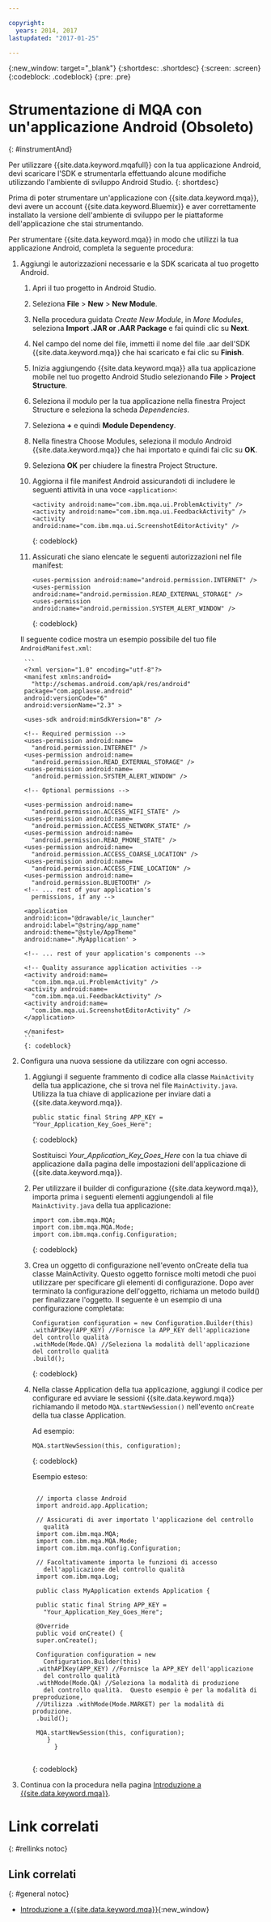 ```yaml
---

copyright:
  years: 2014, 2017
lastupdated: "2017-01-25"

---
```


{:new_window: target="_blank"}
{:shortdesc: .shortdesc}
{:screen: .screen}
{:codeblock: .codeblock}
{:pre: .pre}


# Strumentazione di MQA con un'applicazione Android (Obsoleto)
{: #instrumentAnd}


Per utilizzare {{site.data.keyword.mqafull}} con la tua applicazione Android, devi scaricare l'SDK e strumentarla effettuando alcune modifiche utilizzando l'ambiente di sviluppo Android Studio.
{: shortdesc}

Prima di poter strumentare un'applicazione con {{site.data.keyword.mqa}}, devi avere un account {{site.data.keyword.Bluemix}} e aver correttamente installato la versione dell'ambiente di sviluppo per le piattaforme dell'applicazione che stai strumentando.

Per strumentare {{site.data.keyword.mqa}} in modo che utilizzi la tua applicazione Android, completa la seguente procedura:

1. Aggiungi le autorizzazioni necessarie e la SDK scaricata al tuo progetto Android.

	1. Apri il tuo progetto in Android Studio.
	
	2. Seleziona **File** > **New** > **New Module**.
	
	3. Nella procedura guidata *Create New Module*, in *More Modules*, seleziona **Import .JAR or .AAR Package** e fai quindi clic su **Next**.
	
	4. Nel campo del nome del file, immetti il nome del file .aar dell'SDK {{site.data.keyword.mqa}} che hai scaricato e fai clic su **Finish**.
	
	5. Inizia aggiungendo {{site.data.keyword.mqa}} alla tua applicazione mobile nel tuo progetto Android Studio selezionando **File** > **Project Structure**.
	
	6. Seleziona il modulo per la tua applicazione nella finestra Project Structure e seleziona la scheda *Dependencies*.
	
	7. Seleziona **+** e quindi **Module Dependency**.
	
	8. Nella finestra Choose Modules, seleziona il modulo Android {{site.data.keyword.mqa}} che hai importato e quindi fai clic su **OK**.
	
	9. Seleziona **OK** per chiudere la finestra Project Structure.
	
	10. Aggiorna il file manifest Android assicurandoti di includere le seguenti attività in una voce `<application>`:
	    
		```
		<activity android:name="com.ibm.mqa.ui.ProblemActivity" />
		<activity android:name="com.ibm.mqa.ui.FeedbackActivity" />
		<activity android:name="com.ibm.mqa.ui.ScreenshotEditorActivity" />
		```
		{: codeblock}
	   
	11. Assicurati che siano elencate le seguenti autorizzazioni nel file manifest:
	
		```
		<uses-permission android:name="android.permission.INTERNET" /> 
		<uses-permission android:name="android.permission.READ_EXTERNAL_STORAGE" />
		<uses-permission android:name="android.permission.SYSTEM_ALERT_WINDOW" />
		```
		{: codeblock}
   
	Il seguente codice mostra un esempio possibile del tuo file `AndroidManifest.xml`:

		```
		<?xml version="1.0" encoding="utf-8"?>
        <manifest xmlns:android=
		  "http://schemas.android.com/apk/res/android"
        package="com.applause.android"
        android:versionCode="6"
        android:versionName="2.3" >

        <uses-sdk android:minSdkVersion="8" />

        <!-- Required permission -->
        <uses-permission android:name=
		  "android.permission.INTERNET" /> 
        <uses-permission android:name=
		  "android.permission.READ_EXTERNAL_STORAGE" />
        <uses-permission android:name=
		  "android.permission.SYSTEM_ALERT_WINDOW" /> 

        <!-- Optional permissions -->
  
        <uses-permission android:name=
		  "android.permission.ACCESS_WIFI_STATE" />
        <uses-permission android:name=
		  "android.permission.ACCESS_NETWORK_STATE" />
        <uses-permission android:name=
		  "android.permission.READ_PHONE_STATE" />
        <uses-permission android:name=
		  "android.permission.ACCESS_COARSE_LOCATION" />
        <uses-permission android:name=
		  "android.permission.ACCESS_FINE_LOCATION" />
        <uses-permission android:name=
		  "android.permission.BLUETOOTH" />
        <!-- ... rest of your application's 
		  permissions, if any -->

        <application
        android:icon="@drawable/ic_launcher"
        android:label="@string/app_name"
        android:theme="@style/AppTheme"
        android:name=".MyApplication' >

        <!-- ... rest of your application's components -->

        <!-- Quality assurance application activities -->
        <activity android:name=
		  "com.ibm.mqa.ui.ProblemActivity" />
        <activity android:name=
		  "com.ibm.mqa.ui.FeedbackActivity" />
        <activity android:name=
		  "com.ibm.mqa.ui.ScreenshotEditorActivity" /> 
        </application>

        </manifest>
		```
	    {: codeblock}

2. Configura una nuova sessione da utilizzare con ogni accesso.

	1. Aggiungi il seguente frammento di codice alla classe `MainActivity` della tua applicazione, che si trova nel file `MainActivity.java`. Utilizza la tua chiave di applicazione per inviare dati a {{site.data.keyword.mqa}}.
		 
		```
		public static final String APP_KEY = "Your_Application_Key_Goes_Here";
		```
		{: codeblock}
		
		Sostituisci *Your_Application_Key_Goes_Here* con la tua chiave di applicazione dalla pagina delle impostazioni dell'applicazione di {{site.data.keyword.mqa}}.
	
	2. Per utilizzare il builder di configurazione {{site.data.keyword.mqa}}, importa prima i seguenti elementi aggiungendoli al file `MainActivity.java` della tua applicazione: 
		
		```
		import com.ibm.mqa.MQA;
		import com.ibm.mqa.MQA.Mode;
		import com.ibm.mqa.config.Configuration;
		```
		{: codeblock}
		
	3. Crea un oggetto di configurazione nell'evento onCreate della tua classe MainActivity. Questo oggetto fornisce molti metodi che puoi utilizzare per specificare gli elementi di configurazione. Dopo aver terminato la configurazione dell'oggetto, richiama un metodo build() per finalizzare l'oggetto. Il seguente è un esempio di una configurazione completata:
	
		```
		Configuration configuration = new Configuration.Builder(this)
		.withAPIKey(APP_KEY) //Fornisce la APP_KEY dell'applicazione del controllo qualità
		.withMode(Mode.QA) //Seleziona la modalità dell'applicazione del controllo qualità
		.build();
		```
		{: codeblock}
	
	4. Nella classe Application della tua applicazione, aggiungi il codice per configurare ed avviare le sessioni {{site.data.keyword.mqa}} richiamando il metodo `MQA.startNewSession()` nell'evento `onCreate` della tua classe Application.
	
	    Ad esempio:  
		   
		```
		MQA.startNewSession(this, configuration);
		```
		{: codeblock}

        Esempio esteso:

		<pre><code>
		// importa classe Android
        import android.app.Application;

        // Assicurati di aver importato l'applicazione del controllo
		  qualità
        import com.ibm.mqa.MQA;
        import com.ibm.mqa.MQA.Mode;
        import com.ibm.mqa.config.Configuration;

        // Facoltativamente importa le funzioni di accesso
		  dell'applicazione del controllo qualità
        import com.ibm.mqa.Log;

        public class MyApplication extends Application {
 
	    public static final String APP_KEY = 
		  "Your_Application_Key_Goes_Here";
 
	    @Override
	    public void onCreate() {
		super.onCreate();
		 
		Configuration configuration = new 
		  Configuration.Builder(this)
		.withAPIKey(APP_KEY) //Fornisce la APP_KEY dell'applicazione
		  del controllo qualità
		.withMode(Mode.QA) //Seleziona la modalità di produzione
		  del controllo qualità.  Questo esempio è per la modalità di preproduzione,
		//Utilizza .withMode(Mode.MARKET) per la modalità di produzione.
		.build();
 
		MQA.startNewSession(this, configuration);
	       }
             }
		</code></pre>
		{: codeblock}

3. Continua con la procedura nella pagina [Introduzione a {{site.data.keyword.mqa}}](index.html).


# Link correlati
{: #rellinks notoc}

## Link correlati
{: #general notoc}
* [Introduzione a {{site.data.keyword.mqa}}](index.html){:new_window}
